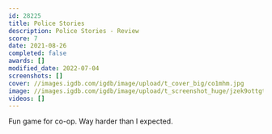 ```yaml
---
id: 28225
title: Police Stories
description: Police Stories - Review
score: 7
date: 2021-08-26
completed: false
awards: []
modified_date: 2022-07-04
screenshots: []
cover: //images.igdb.com/igdb/image/upload/t_cover_big/co1mhm.jpg
image: //images.igdb.com/igdb/image/upload/t_screenshot_huge/jzek9ottgto6oje3xnin.jpg
videos: []
---
```

Fun game for co-op. Way harder than I expected.